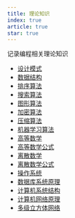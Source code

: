 ```yaml
---
title: 理论知识
index: true
article: true
star: true
---
```


记录编程相关理论知识
<!-- more -->

- [设计模式](设计模式.md)
- [数据结构](设计模式.md)
- [排序算法](排序算法.md)
- [搜索算法‌](搜索算法‌.md)
- [图形算法‌](图形算法‌.md)
- [加密算法](加密算法.md)
- [压缩算法](压缩算法.md)
- [机器学习算法](机器学习算法.md)
- [高等数学](高等数学.md)
- [高等数学公式](高等数学公式.md)
- [离散数学](离散数学.md)
- [离散数学公式](离散数学公式.md)
- [操作系统](操作系统.md)
- [数据库系统原理](数据库系统原理.md)
- [计算机系统结构](计算机系统结构/)
- [计算机网络原理](计算机网络原理/)
- [多级立方体网络](多级立方体网络.md)